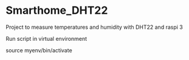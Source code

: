 # Smarthome_DHT22
Project to measure temperatures and humidity with DHT22 and raspi 3

Run script in virtual environment 

source myenv/bin/activate


